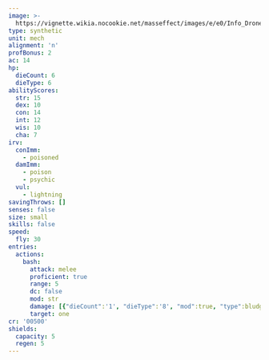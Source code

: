 ```yaml
---
image: >-
  https://vignette.wikia.nocookie.net/masseffect/images/e/e0/Info_Drone.png/revision/latest/scale-to-width-down/531?cb=20100908213419
type: synthetic
unit: mech
alignment: 'n'
profBonus: 2
ac: 14
hp:
  dieCount: 6
  dieType: 6
abilityScores:
  str: 15
  dex: 10
  con: 14
  int: 12
  wis: 10
  cha: 7
irv:
  conImm:
    - poisoned
  damImm:
    - poison
    - psychic
  vul:
    - lightning
savingThrows: []
senses: false
size: small
skills: false
speed:
  fly: 30
entries:
  actions:
    bash:
      attack: melee
      proficient: true
      range: 5
      dc: false
      mod: str
      damage: [{"dieCount":'1', "dieType":'8', "mod":true, "type":bludgeoning}]
      target: one
cr: '00500'
shields:
  capacity: 5
  regen: 5
---
```

